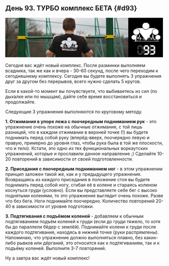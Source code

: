 ## День 93. ТУРБО комплекс БЕТА {#d93}

![](src/img/93.jpg)

Сегодня вас ждёт новый комплекс. После разминки выполняем всадника, так же как и вчера - 30-60 секунд, после чего переходим к сегодняшнему комплексу. Сегодня вы будете выполнять 3 упражнения друг за другом без перерывов, всего нужно сделать 5 кругов. 

Если в какой-то момент вы почувствуете, что выбиваетесь из сил (по дыхалке или по мышцам), дайте себе время восстановиться и продолжайте. 

Следующие 3 упражнения выполняются по круговому методу. 

**1. Отжимания в упоре лежа с поочередным подниманием рук** - это упражнение очень похоже на обычные отжимания, с той лишь разницей, что в каждом отжимании в верхней точке (!) вы будете поднимать перед собой руку (вперёд-вверх, поочередно левую и правую, примерно до уровня глаз, чтобы рука была в той же плоскости, что и тело). Кстати, это одно из тех функциональных воркаутских упражнений, которые и прославили данное направление ;) Сделайте 10-20 повторений в зависимости от своей подготовленности. 

**2. Приседания с поочередным подниманием ног** - в этом упражнении принцип заложен такой же, как и у предыдущего упражнения. Возвращаясь из каждого приседания в положение стоя вы будете поднимать перед собой ногу, сгибая её в колене и стараясь коленом коснуться груди (условно). Если вы представляете себе бег с высоко поднятыми коленями, то это упражнение выглядит очень похоже. Разве что без бега. Ноги поднимайте поочередно. Количество повторений 20-40 в зависимости от уровня подготовки. 

**3. Подтягивания с подъёмом коленей** - добавляем к обычным подтягиванием подъём коленей к груди (если до груди тяжело, то хотя бы до параллели бёдер с землёй). Поднимайте колени к груди после каждого подтягивания, находясь в нижней точке (руки распрямлены). Напоминаю, что упражнение должно выполняться плавно, без каких-либо рывков или дёрганий, это относится как к подтягиваниям, так и к подъёму коленей. Выполните 3-7 повторений. 

Ну а завтра вас ждёт новый комплекс! 

